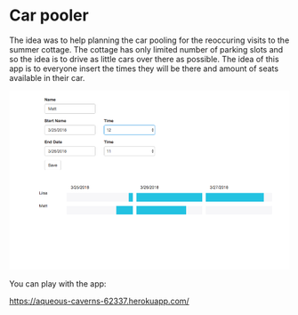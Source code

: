 # Car pooler

The idea was to help planning the car pooling for the reoccuring visits to the summer cottage. 
The cottage has only limited number of parking slots and so the idea is to drive as little cars over there as possible.
The idea of this app is to everyone insert the times they will be there and amount of seats available in their car.

![Screenshot](https://github.com/liiza/car-pooler/blob/master/Screen%20Shot%202018-03-25%20at%202.26.24%20PM.png "Logo Title Text 1")

You can play with the app:

https://aqueous-caverns-62337.herokuapp.com/

